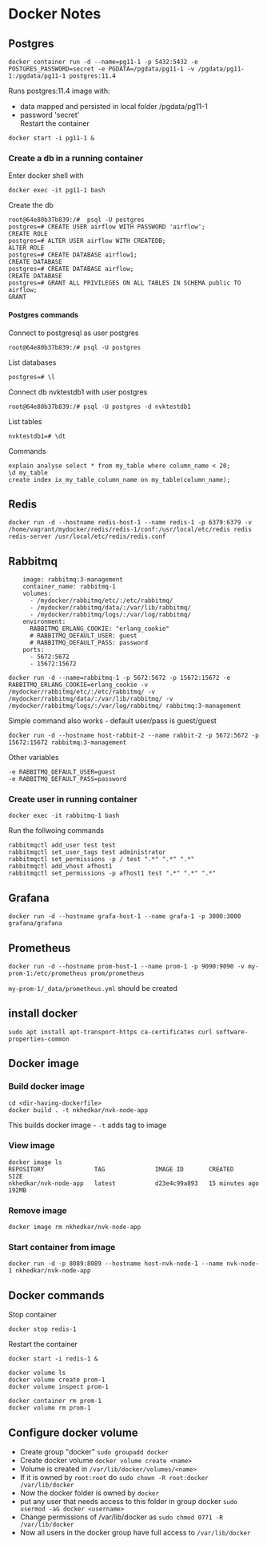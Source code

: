 # Docker Notes
## Postgres
```
docker container run -d --name=pg11-1 -p 5432:5432 -e POSTGRES_PASSWORD=secret -e PGDATA=/pgdata/pg11-1 -v /pgdata/pg11-1:/pgdata/pg11-1 postgres:11.4
```
Runs postgres:11.4 image with:
- data mapped and persisted in local folder /pgdata/pg11-1
- password 'secret'  
Restart the container
```
docker start -i pg11-1 &
```
### Create a db in a running container
Enter docker shell with
```
docker exec -it pg11-1 bash
```
Create the db
```
root@64e80b37b839:/#  psql -U postgres
postgres=# CREATE USER airflow WITH PASSWORD 'airflow';
CREATE ROLE
postgres=# ALTER USER airflow WITH CREATEDB;
ALTER ROLE
postgres=# CREATE DATABASE airflow1;
CREATE DATABASE
postgres=# CREATE DATABASE airflow;
CREATE DATABASE
postgres=# GRANT ALL PRIVILEGES ON ALL TABLES IN SCHEMA public TO airflow;
GRANT

```
#### Postgres commands
Connect to postgresql as user postgres
```
root@64e80b37b839:/# psql -U postgres
```
List databases
```
postgres=# \l
```
Connect db nvktestdb1 with user postgres
```
root@64e80b37b839:/# psql -U postgres -d nvktestdb1
```
List tables
```
nvktestdb1=# \dt
```
Commands
```
explain analyse select * from my_table where column_name < 20;
\d my_table
create index ix_my_table_column_name on my_table(column_name);
```
## Redis
```
docker run -d --hostname redis-host-1 --name redis-1 -p 6379:6379 -v /home/vagrant/mydocker/redis/redis-1/conf:/usr/local/etc/redis redis redis-server /usr/local/etc/redis/redis.conf
```

## Rabbitmq
```
    image: rabbitmq:3-management
    container_name: rabbitmq-1
    volumes:
      - /mydocker/rabbitmq/etc/:/etc/rabbitmq/
      - /mydocker/rabbitmq/data/:/var/lib/rabbitmq/
      - /mydocker/rabbitmq/logs/:/var/log/rabbitmq/
    environment:
      RABBITMQ_ERLANG_COOKIE: "erlang_cookie"
      # RABBITMQ_DEFAULT_USER: guest
      # RABBITMQ_DEFAULT_PASS: password
    ports:
      - 5672:5672
      - 15672:15672
```
```
docker run -d --name=rabbitmq-1 -p 5672:5672 -p 15672:15672 -e RABBITMQ_ERLANG_COOKIE=erlang_cookie -v /mydocker/rabbitmq/etc/:/etc/rabbitmq/ -v /mydocker/rabbitmq/data/:/var/lib/rabbitmq/ -v /mydocker/rabbitmq/logs/:/var/log/rabbitmq/ rabbitmq:3-management
```
Simple command also works - default user/pass is guest/guest
```
docker run -d --hostname host-rabbit-2 --name rabbit-2 -p 5672:5672 -p 15672:15672 rabbitmq:3-management
```
Other variables
```
-e RABBITMQ_DEFAULT_USER=guest
-e RABBITMQ_DEFAULT_PASS=password
```
### Create user in running container
```
docker exec -it rabbitmq-1 bash
```
Run the follwoing commands
```
rabbitmqctl add_user test test
rabbitmqctl set_user_tags test administrator
rabbitmqctl set_permissions -p / test ".*" ".*" ".*"
rabbitmqctl add_vhost afhost1
rabbitmqctl set_permissions -p afhost1 test ".*" ".*" ".*"
```

## Grafana
```
docker run -d --hostname grafa-host-1 --name grafa-1 -p 3000:3000 grafana/grafana
```

## Prometheus
```
docker run -d --hostname prom-host-1 --name prom-1 -p 9090:9090 -v my-prom-1:/etc/prometheus prom/prometheus
```
`my-prom-1/_data/prometheus.yml` should be created  

## install docker
```
sudo apt install apt-transport-https ca-certificates curl software-properties-common
```

## Docker image
### Build docker image
```
cd <dir-having-dockerfile>
docker build . -t nkhedkar/nvk-node-app
```
This builds docker image - `-t` adds tag to image
### View image
```
docker image ls
REPOSITORY              TAG              IMAGE ID       CREATED          SIZE
nkhedkar/nvk-node-app   latest           d23e4c99a893   15 minutes ago   192MB
```
### Remove image
```
docker image rm nkhedkar/nvk-node-app
```
### Start container from image
```
docker run -d -p 8089:8089 --hostname host-nvk-node-1 --name nvk-node-1 nkhedkar/nvk-node-app
```


## Docker commands
Stop container
```
docker stop redis-1
```
Restart the container
```
docker start -i redis-1 &
```

```
docker volume ls
docker volume create prom-1
docker volume inspect prom-1
```
```
docker container rm prom-1
docker volume rm prom-1
```

## Configure docker volume
- Create group "docker" `sudo groupadd docker`
- Create docker volume `docker volume create <name>`
- Volume is created in `/var/lib/docker/volumes/<name>`
- If it is owned by `root:root` do `sudo chown -R root:docker /var/lib/docker` 
- Now the docker folder is owned by `docker`
- put any user that needs access to this folder in group docker `sudo usermod -aG docker <username>`
- Change permissions of /var/lib/docker as `sudo chmod 0771 -R /var/lib/docker`
- Now all users in the docker group have full access to `/var/lib/docker`  
